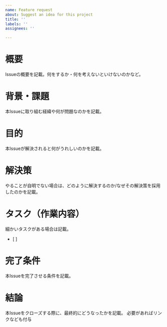 ```yaml
---
name: Feature request
about: Suggest an idea for this project
title: ''
labels: ''
assignees: ''

---
```


# 概要
Issueの概要を記載。何をするか・何を考えないといけないのかなど。

# 背景・課題
本Issueに取り組む経緯や何が問題なのかを記載。

# 目的
本Issueが解決されると何がうれしいのかを記載。

# 解決策
やることが自明でない場合は、どのように解決するのか/なぜその解決策を採用したのかを記載。

# タスク（作業内容）
細かいタスクがある場合は記載。
- [ ]  

# 完了条件
本Issueを完了させる条件を記載。

# 結論
本Issueをクローズする際に、最終的にどうなったかを記載。
必要があればリンクなども付与
